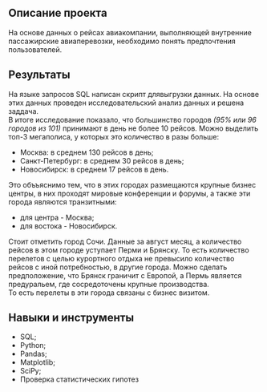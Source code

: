 ## Описание проекта

На основе данных о рейсах авиакомпании, выполняющей внутренние пассажирские авиаперевозки, необходимо понять предпочтения пользователей.

## Результаты
На языке запросов SQL написан скрипт длявыгрузки данных. На основе этих данных проведен исследовательский анализ данных и решена заддача.  
В итоге исследование показало, что большинство городов *(95% или 96 городов из 101)* принимают в день не более 10 рейсов. Можно выделить топ-3 мегаполиса, у которых это количество в разы больше:
  - Москва: в среднем 130 рейсов в день;
  - Санкт-Петербург: в среднем 30 рейсов в день;
  - Новосибирск: в среднем 17 рейсов в день.  


Это объъяснимо тем, что в этих городах размещаются крупные бизнес центры, в них проходят мировые конференции и форумы, а также эти города являются транзитными:
  - для центра - Москва;
  - для востока - Новосибирск.


Стоит отметить город Сочи.
Данные за август месяц, а количество рейсов в этом городе уступает Перми и Брянску.
То есть количество перелетов с целью курортного отдыха не превысило количество рейсов с иной потребностью, в другие города.
Можно сделать предположение, что Брянск граничит с Европой, а Пермь является предуральем, где сосредоточены крупные производства.  
То есть перелеты в эти города связаны с бизнес визитом.


## Навыки и инструменты

- SQL;
- Python;
- Pandas;
- Matplotlib;
- SciPy;
- Проверка статистических гипотез
